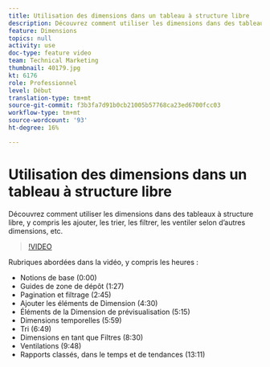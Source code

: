 ```yaml
---
title: Utilisation des dimensions dans un tableau à structure libre
description: Découvrez comment utiliser les dimensions dans des tableaux à structure libre, y compris les ajouter, les trier, les filtrer, les ventiler selon d’autres dimensions, etc.
feature: Dimensions
topics: null
activity: use
doc-type: feature video
team: Technical Marketing
thumbnail: 40179.jpg
kt: 6176
role: Professionnel
level: Début
translation-type: tm+mt
source-git-commit: f3b3fa7d91b0cb21005b57768ca23ed6700fcc03
workflow-type: tm+mt
source-wordcount: '93'
ht-degree: 16%

---
```



# Utilisation des dimensions dans un tableau à structure libre

Découvrez comment utiliser les dimensions dans des tableaux à structure libre, y compris les ajouter, les trier, les filtrer, les ventiler selon d’autres dimensions, etc.

>[!VIDEO](https://video.tv.adobe.com/v/40179/?quality=12&learn=on)

Rubriques abordées dans la vidéo, y compris les heures :

* Notions de base (0:00)
* Guides de zone de dépôt (1:27)
* Pagination et filtrage (2:45)
* Ajouter les éléments de Dimension (4:30)
* Éléments de la Dimension de prévisualisation (5:15)
* Dimensions temporelles (5:59)
* Tri (6:49)
* Dimensions en tant que Filtres (8:30)
* Ventilations (9:48)
* Rapports classés, dans le temps et de tendances (13:11)
